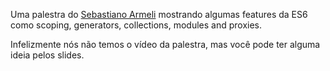 <!--
layout: post
title: ECMAScript 6 - O futuro está aqui
date: 2014-05-27T05:18:47.847Z
comments: true
published: true
keywords: JavaScript, ES6, talks
description: talk about es6
categories: talks
authorName: Jaydson
authorLink: http://twitter.com/jaydson
authorDescription: JavaScript enthusiast - FrontEnd Engineer at Terra Networks - BrazilJS and RSJS curator
authorPicture: https://pbs.twimg.com/profile_images/453720347620032512/UM2nE21c_400x400.jpeg
-->
Uma palestra do [Sebastiano Armeli](https://twitter.com/sebarmeli) mostrando algumas features da ES6 como scoping, generators, collections, modules and proxies.  
<!--more-->
Infelizmente nós não temos o vídeo da palestra, mas você pode ter alguma ideia pelos slides.  
<script async class="speakerdeck-embed" data-id="0f3bc890bf3e01311c22525a8ccb654f" data-ratio="1.33333333333333" src="//speakerdeck.com/assets/embed.js"></script>